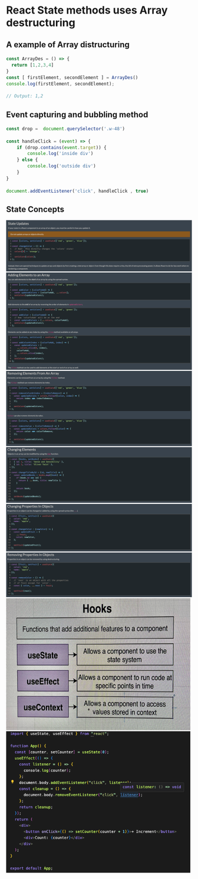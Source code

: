 # React State methods uses Array destructuring

## A example of Array distructuring

```js
const ArrayDes = () => {
  return [1,2,3,4]
}
const [ firstElement, secondElement ] = ArrayDes()
console.log(firstElement, secondElement);

// Output: 1,2
```

## Event capturing and bubbling method

```js
const drop =  document.querySelector('.w-48')

const handleClick = (event) => {
    if (drop.contains(event.target)) {
        console.log('inside div')
    } else {
        console.log('outside div')
    }
}

document.addEventListener('click', handleClick , true)

```

## State Concepts

<img src="./conceptsPNGS/stateUpdates.png" alt="State Updates">
<img src="./conceptsPNGS/addingElementsToAnArray.png" alt="Adding Elements To An Array">
<img src="./conceptsPNGS/removingElementsFromAnArray.png" alt="Removing Elements From An Array">
<img src="./conceptsPNGS/changingElements.png" alt="Changing Elements">
<img src="./conceptsPNGS/changingPropertiesInObjects.png" alt="Changing Properties In Objects">
<img src="./conceptsPNGS/removingPropertiesInObjects.png" alt="Removing Properties In Objects">
<div><img src="./conceptsPNGS/hooks.png" alt="Hooks" width="500"> <img src="./conceptsPNGS/useEffectCleanupFunc.png" alt="useEffect Cleanup function" width="500"><div/>

